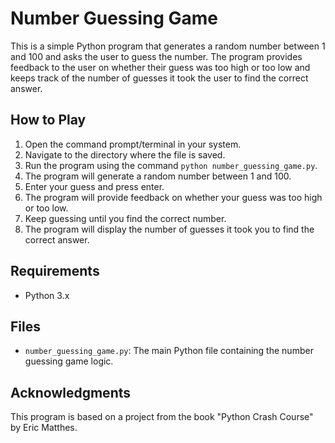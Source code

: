 # Number Guessing Game

This is a simple Python program that generates a random number between 1 and 100 and asks the user to guess the number. The program provides feedback to the user on whether their guess was too high or too low and keeps track of the number of guesses it took the user to find the correct answer.

## How to Play

1. Open the command prompt/terminal in your system.
2. Navigate to the directory where the file is saved.
3. Run the program using the command `python number_guessing_game.py`.
4. The program will generate a random number between 1 and 100.
5. Enter your guess and press enter.
6. The program will provide feedback on whether your guess was too high or too low.
7. Keep guessing until you find the correct number.
8. The program will display the number of guesses it took you to find the correct answer.

## Requirements

- Python 3.x

## Files

- `number_guessing_game.py`: The main Python file containing the number guessing game logic.

## Acknowledgments

This program is based on a project from the book "Python Crash Course" by Eric Matthes.

